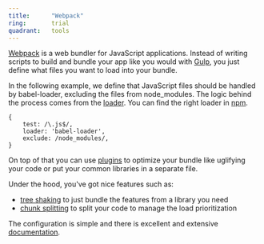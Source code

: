 ```yaml
---
title:      "Webpack"
ring:       trial
quadrant:   tools
---
```


[Webpack](https://webpack.js.org/) is a web bundler for JavaScript applications. Instead of writing scripts to build and bundle your app like you would with [Gulp](/tools/gulp.html), you just define what files you want to load into your bundle.

In the following example, we define that JavaScript files should be handled by babel-loader, excluding the files from node_modules. The logic behind the process comes from the [loader](https://webpack.js.org/concepts/loaders/). You can find the right loader in [npm](https://www.npmjs.com/search?q=loader%20webpack&page=1&ranking=optimal).

```
{
    test: /\.js$/,
    loader: 'babel-loader',
    exclude: /node_modules/,
}
```

On top of that you can use [plugins](https://webpack.js.org/plugins/) to optimize your bundle like uglifying your code or put your common libraries in a separate file.

Under the hood, you've got nice features such as:

-   [tree shaking](https://webpack.js.org/guides/tree-shaking/) to just bundle the features from a library you need
-   [chunk splitting](https://webpack.js.org/guides/code-splitting/) to split your code to manage the load prioritization

The configuration is simple and there is excellent and extensive [documentation](https://webpack.js.org/configuration/).
